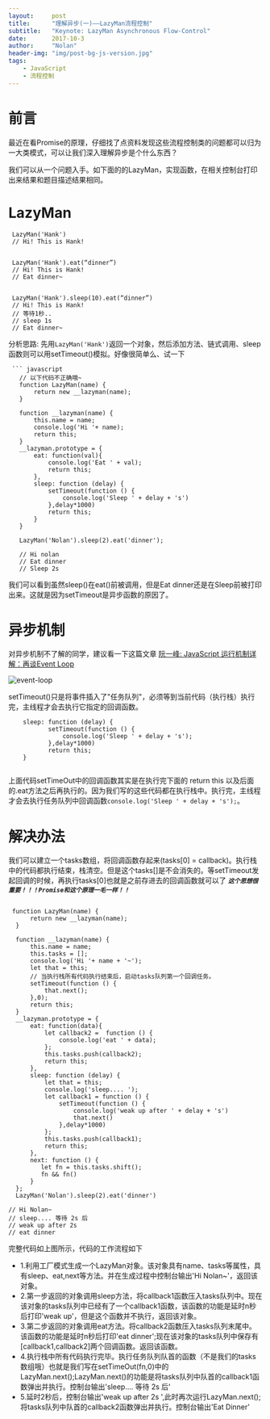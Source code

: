 ```yaml
---
layout:     post
title:      "理解异步(一)——LazyMan流程控制"
subtitle:   "Keynote: LazyMan Asynchronous Flow-Control"
date:       2017-10-3
author:     "Nolan"
header-img: "img/post-bg-js-version.jpg"
tags:
    - JavaScript
    - 流程控制
---
```

# 前言
最近在看Promise的原理，仔细找了点资料发现这些流程控制类的问题都可以归为一大类模式，可以让我们深入理解异步是个什么东西？

我们可以从一个问题入手。如下面的的LazyMan，实现函数，在相关控制台打印出来结果和题目描述结果相同。

# LazyMan

``` 
 LazyMan('Hank')
 // Hi! This is Hank!
 
 
 LazyMan('Hank').eat(“dinner”)
 // Hi! This is Hank!
 // Eat dinner~
 
 
 LazyMan('Hank').sleep(10).eat(“dinner”)
 // Hi! This is Hank!
 // 等待1秒..
 // sleep 1s
 // Eat dinner~
```
分析思路: 先用`LazyMan('Hank')`返回一个对象，然后添加方法、链式调用、sleep函数则可以用setTimeout()模拟。好像很简单么、试一下
``` 
 ``` javascript
   // 以下代码不正确哦~
   function LazyMan(name) {
       return new __lazyman(name);
   }
  
   function __lazyman(name) {
       this.name = name;
       console.log('Hi '+ name);
       return this;
   }
   __lazyman.prototype = {
       eat: function(val){
           console.log('Eat ' + val);
           return this;
       },
       sleep: function (delay) {
           setTimeout(function () {
               console.log('Sleep ' + delay + 's')
           },delay*1000)
           return this;
       }
   }
 
   LazyMan('Nolan').sleep(2).eat('dinner');
   
   // Hi nolan
   // Eat dinner
   // Sleep 2s
 ```
我们可以看到虽然sleep()在eat()前被调用，但是Eat dinner还是在Sleep前被打印出来。这就是因为setTimeout是异步函数的原因了。

# 异步机制

对异步机制不了解的同学，建议看一下这篇文章 [阮一峰: JavaScript 运行机制详解：再谈Event Loop ](http://www.ruanyifeng.com/blog/2014/10/event-loop.html)

![event-loop](http://image.beekka.com/blog/2014/bg2014100802.png)

setTimeout()只是将事件插入了"任务队列"，必须等到当前代码（执行栈）执行完，主线程才会去执行它指定的回调函数。
```
    sleep: function (delay) {
           setTimeout(function () {
               console.log('Sleep ' + delay + 's');           
           },delay*1000)           
           return this;
    }
    
```
上面代码setTimeOut中的回调函数其实是在执行完下面的 return this 以及后面的.eat方法之后再执行的。因为我们写的这些代码都在执行栈中。执行完，主线程才会去执行任务队列中回调函数`console.log('Sleep ' + delay + 's');`。                
               
# 解决办法
我们可以建立一个tasks数组，将回调函数存起来(tasks[0] = callback)。执行栈中的代码都执行结束，栈清空。但是这个tasks[]是不会消失的。等setTimeout发起回调的时候，再执行tasks[0]也就是之前存进去的回调函数就可以了
***`这个思想很重要！！！Promise和这个原理一毛一样！！`***

``` script

 function LazyMan(name) {
      return new __lazyman(name);
  }
 
  function __lazyman(name) {
      this.name = name;
      this.tasks = [];
      console.log('Hi '+ name + '~');
      let that = this;
      // 当执行栈所有代码执行结束后，启动tasks队列第一个回调任务。
      setTimeout(function () {
          that.next();
      },0);
      return this;
  }
  __lazyman.prototype = {
      eat: function(data){
          let callback2 =  function () {
              console.log('eat ' + data);
          };
          this.tasks.push(callback2);
          return this;
      },
      sleep: function (delay) {
          let that = this;
          console.log('sleep.... ');
          let callback1 = function () {
              setTimeout(function () {
                  console.log('weak up after ' + delay + 's')
                  that.next()
              },delay*1000)
          };
          this.tasks.push(callback1);
          return this;
      },
      next: function () {
         let fn = this.tasks.shift();
         fn && fn()
      }
  };
  LazyMan('Nolan').sleep(2).eat('dinner')
  
// Hi Nolan~
// sleep.... 等待 2s 后
// weak up after 2s
// eat dinner

```
完整代码如上图所示，代码的工作流程如下

- 1.利用工厂模式生成一个LazyMan对象。该对象具有name、tasks等属性，具有sleep、eat,next等方法。并在生成过程中控制台输出'Hi Nolan~'，返回该对象。
- 2.第一步返回的对象调用sleep方法，将callback1函数压入tasks队列中。现在该对象的tasks队列中已经有了一个callback1函数，该函数的功能是延时n秒后打印'weak up'，但是这个函数并不执行，返回该对象。
- 3.第二步返回的对象调用eat方法。将callback2函数压入tasks队列末尾中。该函数的功能是延时n秒后打印'eat dinner';现在该对象的tasks队列中保存有[callback1,callback2]两个回调函数。返回该函数。
- 4.执行栈中所有代码执行完毕。执行任务队列队首的函数（不是我们的tasks数组哦）也就是我们写在setTimeOut(fn,0)中的LazyMan.next();LazyMan.next()的功能是将tasks队列中队首的callback1函数弹出并执行。控制台输出'sleep.... 等待 2s 后'
- 5.延时2秒后，控制台输出'weak up after 2s
',此时再次运行LazyMan.next();将tasks队列中队首的callback2函数弹出并执行。控制台输出'Eat Dinner'


